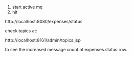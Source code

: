 
1. start active mq
2. hit

http://localhost:8080/expenses/status

check topics at:

http://localhost:8161/admin/topics.jsp

to see the increased message count at expenses.status row.